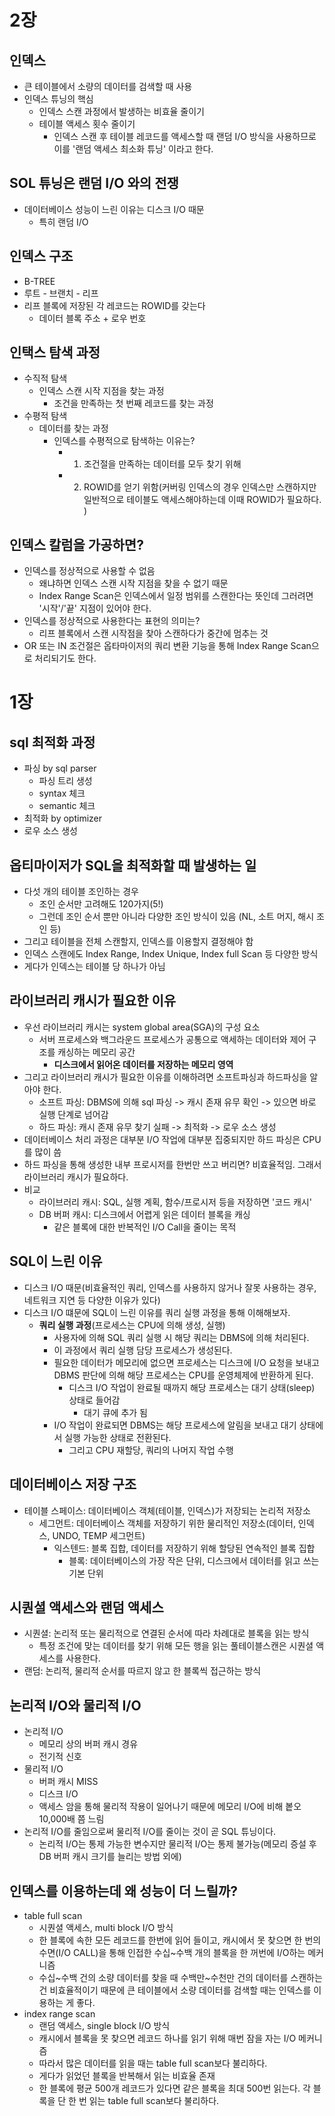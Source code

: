 # 2장
## 인덱스
- 큰 테이블에서 소량의 데이터를 검색할 때 사용 
- 인덱스 튜닝의 핵심 
  - 인덱스 스캔 과정에서 발생하는 비효율 줄이기
  - 테이블 액세스 횟수 줄이기
    - 인덱스 스캔 후 테이블 레코드를 액세스할 때 랜덤 I/O 방식을 사용하므로 이를 '랜덤 액세스 최소화 튜닝' 이라고 한다.

## SOL 튜닝은 랜덤 I/O 와의 전쟁
- 데이터베이스 성능이 느린 이유는 디스크 I/O 때문
  - 특히 랜덤 I/O

## 인덱스 구조
- B-TREE
- 루트 - 브랜치 - 리프 
- 리프 블록에 저장된 각 레코드는 ROWID를 갖는다
  - 데이터 블록 주소 + 로우 번호

## 인택스 탐색 과정
- 수직적 탐색
  - 인덱스 스캔 시작 지점을 찾는 과정
    - 조건을 만족하는 첫 번째 레코드를 찾는 과정
- 수평적 탐색 
  - 데이터를 찾는 과정
    - 인덱스를 수평적으로 탐색하는 이유는?
      - 1. 조건절을 만족하는 데이터를 모두 찾기 위해
      - 2. ROWID를 얻기 위함(커버링 인덱스의 경우 인덱스만 스캔하지만 일반적으로 테이블도 액세스해야하는데 이때 ROWID가 필요하다. )

## 인덱스 칼럼을 가공하면?
- 인덱스를 정상적으로 사용할 수 없음
  - 왜냐하면 인덱스 스캔 시작 지점을 찾을 수 없기 때문
  - Index Range Scan은 인덱스에서 일정 범위를 스캔한다는 뜻인데 그러려면 '시작'/'끝' 지점이 있어야 한다. 
- 인덱스를 정상적으로 사용한다는 표현의 의미는?
  - 리프 블록에서 스캔 시작점을 찾아 스캔하다가 중간에 멈추는 것
- OR 또는 IN 조건절은 옵타마이저의 쿼리 변환 기능을 통해 Index Range Scan으로 처리되기도 한다. 


# 1장 
## sql 최적화 과정 
- 파싱 by sql parser
  - 파싱 트리 생성
  - syntax 체크
  - semantic 체크 
- 최적화 by optimizer
- 로우 소스 생성

## 옵티마이저가 SQL을 최적화할 때 발생하는 일
- 다섯 개의 테이블 조인하는 경우 
  - 조인 순서만 고려해도 120가지(5!)
  - 그런데 조인 순서 뿐만 아니라 다양한 조인 방식이 있음 (NL, 소트 머지, 해시 조인 등)
- 그리고 테이블을 전체 스캔할지, 인덱스를 이용할지 결정해야 함
- 인덱스 스캔에도 Index Range, Index Unique, Index full Scan 등 다양한 방식
- 게다가 인덱스는 테이블 당 하나가 아님

## 라이브러리 캐시가 필요한 이유
- 우선 라이브러리 캐시는 system global area(SGA)의 구성 요소
  - 서버 프로세스와 백그라운드 프로세스가 공통으로 액세하는 데이터와 제어 구조를 캐싱하는 메모리 공간
    - **디스크에서 읽어온 데이터를 저장하는 메모리 영역**
- 그리고 라이브러리 캐시가 필요한 이유를 이해하려면 소프트파싱과 하드파싱을 알아야 한다. 
  - 소프트 파싱: DBMS에 의해 sql 파싱 -> 캐시 존재 유무 확인 -> 있으면 바로 실행 단계로 넘어감 
  - 하드 파싱: 캐시 존재 유무 찾기 실패 -> 최적화 -> 로우 소스 생성
- 데이터베이스 처리 과정은 대부분 I/O 작업에 대부분 집중되지만 하드 파싱은 CPU를 많이 씀
- 하드 파싱을 통해 생성한 내부 프로시저를 한번만 쓰고 버리면? 비효율적임. 그래서 라이브러리 캐시가 필요하다.
- 비교
  - 라이브러리 캐시: SQL, 실행 계획, 함수/프로시저 등을 저장하면 '코드 캐시'
  - DB 버퍼 캐시: 디스크에서 어렵게 읽은 데이터 블록을 캐싱
    - 같은 블록에 대한 반복적인 I/O Call을 줄이는 목적


## SQL이 느린 이유
- 디스크 I/O 때문(비효율적인 쿼리, 인덱스를 사용하지 않거나 잘못 사용하는 경우, 네트워크 지연 등 다양한 이유가 있다)
- 디스크 I/O 떄문에 SQL이 느린 이유를 쿼리 실행 과정을 통해 이해해보자.
  - **쿼리 실행 과정**(프로세스는 CPU에 의해 생성, 실행)
    - 사용자에 의해 SQL 쿼리 실행 시 해당 쿼리는 DBMS에 의해 처리된다. 
    - 이 과정에서 쿼리 실행 담당 프로세스가 생성된다.  
    - 필요한 데이터가 메모리에 없으면 프로세스는 디스크에 I/O 요청을 보내고 DBMS 판단에 의해 해당 프로세스는 CPU를 운영체제에 반환하게 된다. 
      - 디스크 I/O 작업이 완료될 때까지 해당 프로세스는 대기 상태(sleep) 상태로 들어감
        - 대기 큐에 추가 됨
    - I/O 작업이 완료되면 DBMS는 해당 프로세스에 알림을 보내고 대기 상태에서 실행 가능한 상태로 전환된다. 
      - 그리고 CPU 재할당, 쿼리의 나머지 작업 수행

## 데이터베이스 저장 구조
- 테이블 스페이스: 데이터베이스 객체(테이블, 인덱스)가 저장되는 논리적 저장소
  - 세그먼트: 데이터베이스 객체를 저장하기 위한 물리적인 저장소(데이터, 인덱스, UNDO, TEMP 세그먼트)
    - 익스텐드: 블록 집합, 데이터를 저장하기 위해 할당된 연속적인 블록 집합
      - 블록: 데이터베이스의 가장 작은 단위, 디스크에서 데이터를 읽고 쓰는 기본 단위 

## 시퀀셜 액세스와 랜덤 액세스
- 시퀀셜: 논리적 또는 물리적으로 연결된 순서에 따라 차례대로 블록을 읽는 방식
  - 특정 조건에 맞는 데이터를 찾기 위해 모든 행을 읽는 풀테이블스캔은 시퀀셜 액세스를 사용한다. 
- 랜덤: 논리적, 물리적 순서를 따르지 않고 한 블록씩 접근하는 방식

## 논리적 I/O와 물리적 I/O
- 논리적 I/O
  - 메모리 상의 버퍼 캐시 경유
  - 전기적 신호
- 물리적 I/O
  - 버퍼 캐시 MISS
  - 디스크 I/O
  - 액세스 암을 통해 물리적 작용이 일어나기 때문에 메모리 I/O에 비해 봍오 10,000배 쯤 느림
- 논리적 I/O를 줄임으로써 물리적 I/O를 줄이는 것이 곧 SQL 튜닝이다. 
  - 논리적 I/O는 통제 가능한 변수지만 물리적 I/O는 통제 불가능(메모리 증설 후 DB 버퍼 캐시 크기를 늘리는 방법 외에)

## 인덱스를 이용하는데 왜 성능이 더 느릴까?
- table full scan
  - 시퀀셜 액세스, multi block I/O 방식
  - 한 블록에 속한 모든 레코드를 한번에 읽어 들이고, 캐시에서 못 찾으면 한 번의 수면(I/O CALL)을 통해 인접한 수십~수백 개의 블록을 한 꺼번에 I/O하는 메커니즘
  - 수십~수백 건의 소량 데이터를 찾을 때 수백만~수천만 건의 데이터를 스캔하는 건 비효율적이기 때문에 큰 테이블에서 소량 데이터를 검색할 때는 인덱스를 이용하는 게 좋다. 
- index range scan
  - 랜덤 액세스, single block I/O 방식
  - 캐시에서 블록을 못 찾으면 레코드 하나를 읽기 위해 매번 잠을 자는 I/O 메커니즘 
  - 따라서 많은 데이터를 읽을 때는 table full scan보다 불리하다. 
  - 게다가 읽었던 블록을 반복해서 읽는 비효율 존재
  - 한 블록에 평균 500개 레코드가 있다면 같은 블록을 최대 500번 읽는다. 각 블록을 단 한 번 읽는 table full scan보다 불리하다. 
